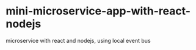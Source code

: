 # mini-microservice-app-with-react-nodejs
 microservice with react and nodejs, using local event bus
